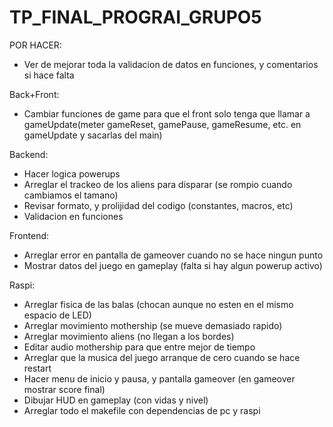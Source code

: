# TP_FINAL_PROGRAI_GRUPO5

POR HACER:

- Ver de mejorar toda la validacion de datos en funciones, y comentarios si hace falta

Back+Front:
- Cambiar funciones de game para que el front solo tenga que llamar a gameUpdate(meter gameReset, gamePause, gameResume, etc. en gameUpdate y sacarlas del main)

Backend:
- Hacer logica powerups
- Arreglar el trackeo de los aliens para disparar (se rompio cuando cambiamos el tamano)
- Revisar formato, y prolijidad del codigo (constantes, macros, etc)
- Validacion en funciones

Frontend:
- Arreglar error en pantalla de gameover cuando no se hace ningun punto
- Mostrar datos del juego en gameplay (falta si hay algun powerup activo)

Raspi:
- Arreglar fisica de las balas (chocan aunque no esten en el mismo espacio de LED)
- Arreglar movimiento mothership (se mueve demasiado rapido)
- Arreglar movimiento aliens (no llegan a los bordes)
- Editar audio mothership para que entre mejor de tiempo
- Arreglar que la musica del juego arranque de cero cuando se  hace restart
- Hacer menu de inicio y pausa, y pantalla gameover (en gameover mostrar score final)
- Dibujar HUD en gameplay (con vidas y nivel)
- Arreglar todo el makefile con dependencias de pc y raspi
